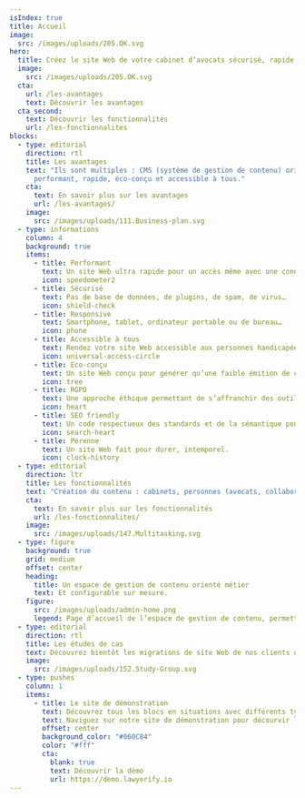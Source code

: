 ```yaml
---
isIndex: true
title: Accueil
image:
  src: /images/uploads/205.OK.svg
hero:
  title: Créez le site Web de votre cabinet d’avocats sécurisé, rapide et accessible à tous.
  image:
    src: /images/uploads/205.OK.svg
  cta:
    url: /les-avantages
    text: Découvrir les avantages
  cta_second:
    text: Découvrir les fonctionnalités
    url: /les-fonctionnalites
blocks:
  - type: editorial
    direction: rtl
    title: Les avantages
    text: "Ils sont multiples : CMS (système de gestion de contenu) orienté métier, sécurité maximale, site Web
      performant, rapide, éco-conçu et accessible à tous."
    cta:
      text: En savoir plus sur les avantages
      url: /les-avantages/
    image:
      src: /images/uploads/111.Business-plan.svg
  - type: informations
    column: 4
    background: true
    items: 
      - title: Performant
        text: Un site Web ultra rapide pour un accès même avec une connexion faible.
        icon: speedometer2
      - title: Sécurisé
        text: Pas de base de données, de plugins, de spam, de virus…
        icon: shield-check
      - title: Responsive
        text: Smartphone, tablet, ordinateur portable ou de bureau…
        icon: phone
      - title: Accessible à tous
        text: Rendez votre site Web accessible aux personnes handicapées.
        icon: universal-access-circle
      - title: Eco-conçu
        text: Un site Web conçu pour générer qu’une faible émition de carbone.
        icon: tree
      - title: RGPD
        text: Une approche éthique permettant de s’affranchir des outils Google comme Maps, Fonts ou Analytics.
        icon: heart
      - title: SEO friendly
        text: Un code respectueux des standards et de la sémantique pour un réferencement naturel optimisé.
        icon: search-heart
      - title: Pérenne
        text: Un site Web fait pour durer, intemporel.
        icon: clock-history
  - type: editorial
    direction: ltr
    title: Les fonctionnalités
    text: "Création du contenu : cabinets, personnes (avocats, collaborateurs…), expertises métier, actualités…"
    cta:
      text: En savoir plus sur les fonctionnalités
      url: /les-fonctionnalites/
    image:
      src: /images/uploads/147.Multitasking.svg
  - type: figure
    background: true
    grid: medium
    offset: center
    heading:
      title: Un espace de gestion de contenu orienté métier
      text: Et configurable sur mesure.
    figure:
      src: /images/uploads/admin-home.png
      legend: Page d’accueil de l’espace de gestion de contenu, permettant la mise à jour de votre site Web.
  - type: editorial
    direction: rtl
    title: Les études de cas
    text: Découvrez bientôt les migrations de site Web de nos clients que nous avons réalisés.
    image:
      src: /images/uploads/152.Study-Group.svg
  - type: pushes
    column: 1
    items:
      - title: Le site de démonstration
        text: Découvrez tous les blocs en situations avec différents types de contenus comme les avocats, les expertises…
        text: Naviguez sur notre site de démonstration pour décourvir les différents types de contenus.
        offset: center
        background_color: "#060C84"
        color: "#fff"
        cta:
          blank: true
          text: Découvrir la démo
          url: https://demo.lawyerify.io
---
```

